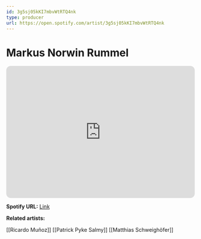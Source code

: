 ```yaml
---
id: 3g5sj05kKI7mbvWtRTQ4nk
type: producer
url: https://open.spotify.com/artist/3g5sj05kKI7mbvWtRTQ4nk
---
```

# Markus Norwin Rummel

<iframe style="border-radius:12px" src="https://open.spotify.com/embed/artist/3g5sj05kKI7mbvWtRTQ4nk" width="100%" height="352" frameBorder="0" allowfullscreen="" allow="autoplay; clipboard-write; encrypted-media; fullscreen; picture-in-picture" loading="lazy"></iframe>

**Spotify URL:** [Link](https://open.spotify.com/artist/3g5sj05kKI7mbvWtRTQ4nk)

**Related artists:**

[[Ricardo Muñoz]]
[[Patrick Pyke Salmy]]
[[Matthias Schweighöfer]]
